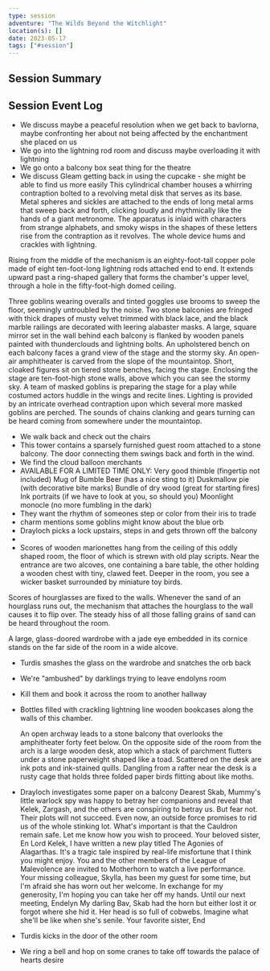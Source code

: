 ```yaml
---
type: session
adventure: "The Wilds Beyond the Witchlight"
location(s): []
date: 2023-05-17
tags: ["#session"]
---
```


## Session Summary

## Session Event Log

- We discuss maybe a peaceful resolution when we get back to bavlorna, maybe confronting her about not being affected by the enchantment she placed on us
- We go into the lightning rod room and discuss maybe overloading it with lightning
- We go onto a balcony box seat thing for the theatre
- We discuss Gleam getting back in using the cupcake - she might be able to find us more easily
This cylindrical chamber houses a whirring contraption bolted to a revolving metal disk that serves as its base. Metal spheres and sickles are attached to the ends of long metal arms that sweep back and forth, clicking loudly and rhythmically like the hands of a giant metronome. The apparatus is inlaid with characters from strange alphabets, and smoky wisps in the shapes of these letters rise from the contraption as it revolves. The whole device hums and crackles with lightning.

Rising from the middle of the mechanism is an eighty-foot-tall copper pole made of eight ten-foot-long lightning rods attached end to end. It extends upward past a ring-shaped gallery that forms the chamber's upper level, through a hole in the fifty-foot-high domed ceiling.

Three goblins wearing overalls and tinted goggles use brooms to sweep the floor, seemingly untroubled by the noise.
Two stone balconies are fringed with thick drapes of musty velvet trimmed with black lace, and the black marble railings are decorated with leering alabaster masks. A large, square mirror set in the wall behind each balcony is flanked by wooden panels painted with thunderclouds and lightning bolts. An upholstered bench on each balcony faces a grand view of the stage and the stormy sky.
An open-air amphitheater is carved from the slope of the mountaintop. Short, cloaked figures sit on tiered stone benches, facing the stage. Enclosing the stage are ten-foot-high stone walls, above which you can see the stormy sky. A team of masked goblins is preparing the stage for a play while costumed actors huddle in the wings and recite lines. Lighting is provided by an intricate overhead contraption upon which several more masked goblins are perched. The sounds of chains clanking and gears turning can be heard coming from somewhere under the mountaintop.

- We walk back and check out the chairs
- This tower contains a sparsely furnished guest room attached to a stone balcony. The door connecting them swings back and forth in the wind.
- We find the cloud balloon merchants 
- AVAILABLE FOR A LIMITED TIME ONLY:
	Very good thimble (fingertip not included)
	Mug of Bumble Beer (has a nice sting to it)
	Duskmallow pie (with decorative bite marks)
	Bundle of dry wood (great for starting fires)
	Ink portraits (if we have to look at you, so should you)
	Moonlight monocle (no more fumbling in the dark)
- They want the rhythm of someones step or color from their iris to trade
- charm mentions some goblins might know about the blue orb
- Drayloch picks a lock upstairs, steps in and gets thrown off the balcony
- 
- Scores of wooden marionettes hang from the ceiling of this oddly shaped room, the floor of which is strewn with old play scripts. Near the entrance are two alcoves, one containing a bare table, the other holding a wooden chest with tiny, clawed feet. Deeper in the room, you see a wicker basket surrounded by miniature toy birds.

Scores of hourglasses are fixed to the walls. Whenever the sand of an hourglass runs out, the mechanism that attaches the hourglass to the wall causes it to flip over. The steady hiss of all those falling grains of sand can be heard throughout the room.

A large, glass-doored wardrobe with a jade eye embedded in its cornice stands on the far side of the room in a wide alcove.
- Turdis smashes the glass on the wardrobe and snatches the orb back
- We're "ambushed" by darklings trying to leave endolyns room
- Kill them and book it across the room to another hallway
- Bottles filled with crackling lightning line wooden bookcases along the walls of this chamber.

	An open archway leads to a stone balcony that overlooks the amphitheater forty feet below. On the opposite side of the room from the arch is a large wooden desk, atop which a stack of parchment flutters under a stone paperweight shaped like a toad. Scattered on the desk are ink pots and ink-stained quills. Dangling from a rafter near the desk is a rusty cage that holds three folded paper birds flitting about like moths.

- Drayloch investigates some paper on a balcony
	Dearest Skab,
	Mummy's little warlock spy was happy to betray her companions and reveal that Kelek, Zargash, and the others are conspiring to betray us. But fear not. Their plots will not succeed. Even now, an outside force promises to rid us of the whole stinking lot. What's important is that the Cauldron remain safe. Let me know how you wish to proceed.
	Your beloved sister,
	En
	Lord Kelek,
	I have written a new play titled The Agonies of Alagarthas. It's a tragic tale inspired by real-life misfortune that I think you might enjoy. You and the other members of the League of Malevolence are invited to Motherhorn to watch a live performance. Your missing colleague, Skylla, has been my guest for some time, but I'm afraid she has worn out her welcome. In exchange for my generosity, I'm hoping you can take her off my hands.
	Until our next meeting,
	Endelyn
	My darling Bav,
	Skab had the horn but either lost it or forgot where she hid it. Her head is so full of cobwebs. Imagine what she'll be like when she's senile.
	Your favorite sister,
	End
- Turdis kicks in the door of the other room
- We ring a bell and hop on some cranes to take off towards the palace of hearts desire